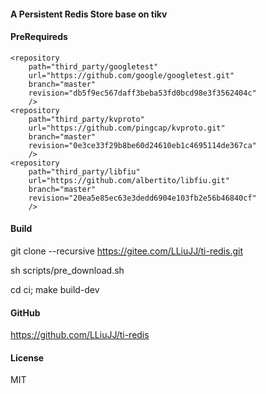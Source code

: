 #### A Persistent Redis Store base on tikv

#### PreRequireds

```
<repository
    path="third_party/googletest"
    url="https://github.com/google/googletest.git"
    branch="master"
    revision="db5f9ec567daff3beba53fd0bcd98e3f3562404c"
    />
<repository
    path="third_party/kvproto"
    url="https://github.com/pingcap/kvproto.git"
    branch="master"
    revision="0e3ce33f29b8be60d24610eb1c4695114de367ca"
    />
<repository
    path="third_party/libfiu"
    url="https://github.com/albertito/libfiu.git"
    branch="master"
    revision="20ea5e85ec63e3dedd6904e103fb2e56b46840cf"
    />
```

#### Build

git clone --recursive https://gitee.com/LLiuJJ/ti-redis.git

sh scripts/pre_download.sh

cd ci; make build-dev

#### GitHub 

https://github.com/LLiuJJ/ti-redis

#### License

MIT
